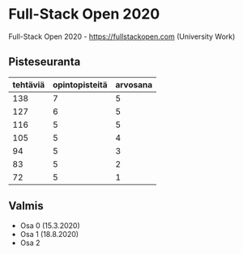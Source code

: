 # Full-Stack Open 2020

Full-Stack Open 2020 - https://fullstackopen.com (University Work)

## Pisteseuranta

| tehtäviä  | opintopisteitä  | arvosana |
| ---       | ---             | ---      |
| 138       | 7               | 5        |
| 127       | 6               | 5        |
| 116       | 5               | 5        |
| 105       | 5               | 4        |
| 94        | 5               | 3        |
| 83        | 5               | 2        |
| 72        | 5               | 1        |

## Valmis
- Osa 0 (15.3.2020)
- Osa 1 (18.8.2020)
- Osa 2
